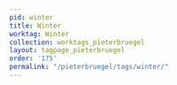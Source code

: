 ```yaml
---
pid: winter
title: Winter
worktag: Winter
collection: worktags_pieterbruegel
layout: tagpage_pieterbruegel
order: '175'
permalink: "/pieterbruegel/tags/winter/"
---
```

